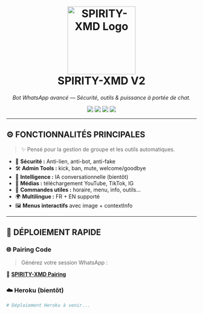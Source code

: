 <h1 align="center">
  <img src="[Imgur](https://imgur.com/u2E6S7h)" width="180px" alt="SPIRITY-XMD Logo"/><br>
  <strong>SPIRITY-XMD V2</strong>
</h1>

<p align="center">
  <i>Bot WhatsApp avancé — Sécurité, outils & puissance à portée de chat.</i>
</p>

<p align="center">
  <a href="https://wa.me/22603582906"><img src="https://img.shields.io/badge/Dev-DARK--DEV-25D366?style=for-the-badge&logo=whatsapp&logoColor=white" /></a>
  <a href="https://www.whatsapp.com/channel/0029VbAfF6f1dAw7hJidqS0i"><img src="https://img.shields.io/badge/Support-SPIRITY--XMD-purple?style=for-the-badge&logo=whatsapp" /></a>
  <a href="https://github.com/DARKMAN226/SPIRITY-XMD"><img src="https://img.shields.io/badge/GitHub-V1-181717?style=for-the-badge&logo=github" /></a>
  <img src="https://img.shields.io/badge/Version-V2.0-red?style=for-the-badge&logo=vercel" />
</p>

---

## ⚙️ FONCTIONNALITÉS PRINCIPALES

> ✨ Pensé pour la gestion de groupe et les outils automatiques.

- 🔐 **Sécurité :** Anti-lien, anti-bot, anti-fake
- 🛠️ **Admin Tools :** kick, ban, mute, welcome/goodbye
- 🧠 **Intelligence :** IA conversationnelle (bientôt)
- 🎵 **Médias :** téléchargement YouTube, TikTok, IG
- 📜 **Commandes utiles :** horaire, menu, info, outils...
- 🌍 **Multilingue :** FR + EN supporté
- 🖼️ **Menus interactifs** avec image + contextInfo

---

## 🚀 DÉPLOIEMENT RAPIDE

### 🌐 Pairing Code
> Générez votre session WhatsApp :

🔗 [**SPIRITY-XMD Pairing**](https://spirity-xmd-web.onrender.com/)

### ☁️ Heroku (bientôt)
```bash
# Déploiement Heroku à venir...
